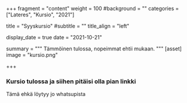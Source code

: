 +++
fragment = "content"
weight = 100
#background = ""
categories = ["Lateres", "Kursio", "2021"]

title = "Syyskursio"
#subtitle = ""
title_align = "left"

display_date = true
date = "2021-10-21"

summary = """
Tämmöinen tulossa, nopeimmat ehtii mukaan.
"""
[asset]
  image = "kursio.png"
  
+++

### Kursio tulossa ja siihen pitäisi olla pian linkki

Tämä ehkä löytyy jo whatsupista

